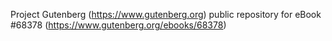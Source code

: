 Project Gutenberg (https://www.gutenberg.org) public repository for
eBook #68378 (https://www.gutenberg.org/ebooks/68378)
